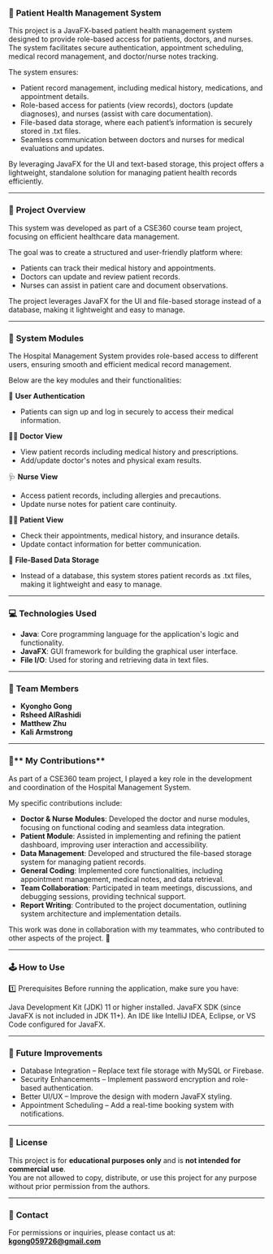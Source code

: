 ### 📑 **Patient Health Management System**
This project is a JavaFX-based patient health management system designed to provide role-based access for patients, doctors, and nurses.   
The system facilitates secure authentication, appointment scheduling, medical record management, and doctor/nurse notes tracking.

The system ensures:

- Patient record management, including medical history, medications, and appointment details.
- Role-based access for patients (view records), doctors (update diagnoses), and nurses (assist with care documentation).
- File-based data storage, where each patient’s information is securely stored in .txt files.
- Seamless communication between doctors and nurses for medical evaluations and updates.
  
By leveraging JavaFX for the UI and text-based storage, this project offers a lightweight, standalone solution for managing patient health records efficiently.

---


### 📝 **Project Overview**
This system was developed as part of a CSE360 course team project, focusing on efficient healthcare data management.

The goal was to create a structured and user-friendly platform where:

- Patients can track their medical history and appointments.
- Doctors can update and review patient records.
- Nurses can assist in patient care and document observations.

The project leverages JavaFX for the UI and file-based storage instead of a database, making it lightweight and easy to manage.

---


### 🏥 **System Modules**

The Hospital Management System provides role-based access to different users, ensuring smooth and efficient medical record management. 

Below are the key modules and their functionalities:   

🔑 **User Authentication**   
- Patients can sign up and log in securely to access their medical information.

👩‍⚕️ **Doctor View**   
- View patient records including medical history and prescriptions.
- Add/update doctor's notes and physical exam results.

🩺 **Nurse View**   
- Access patient records, including allergies and precautions.
- Update nurse notes for patient care continuity.

🙍‍♂️ **Patient View**   
- Check their appointments, medical history, and insurance details.
- Update contact information for better communication.

📄 **File-Based Data Storage**   
- Instead of a database, this system stores patient records as .txt files, making it lightweight and easy to manage.

---


### 💻 Technologies Used
- **Java**: Core programming language for the application's logic and functionality.
- **JavaFX**: GUI framework for building the graphical user interface.
- **File I/O**: Used for storing and retrieving data in text files.

---


### 👥 **Team Members**
- **Kyongho Gong**
- **Rsheed AlRashidi**
- **Matthew Zhu**
- **Kali Armstrong**

---

### 👤** My Contributions**
As part of a CSE360 team project, I played a key role in the development and coordination of the Hospital Management System.

My specific contributions include:

- **Doctor & Nurse Modules**: Developed the doctor and nurse modules, focusing on functional coding and seamless data integration.
- **Patient Module**: Assisted in implementing and refining the patient dashboard, improving user interaction and accessibility.
- **Data Management**: Developed and structured the file-based storage system for managing patient records.
- **General Coding**: Implemented core functionalities, including appointment management, medical notes, and data retrieval.
- **Team Collaboration**: Participated in team meetings, discussions, and debugging sessions, providing technical support.
- **Report Writing**: Contributed to the project documentation, outlining system architecture and implementation details.

This work was done in collaboration with my teammates, who contributed to other aspects of the project. 🚀

---


### 🕹️ **How to Use**
1️⃣ Prerequisites
Before running the application, make sure you have:

Java Development Kit (JDK) 11 or higher installed.
JavaFX SDK (since JavaFX is not included in JDK 11+).
An IDE like IntelliJ IDEA, Eclipse, or VS Code configured for JavaFX.

---


### 🚀 **Future Improvements**
- Database Integration – Replace text file storage with MySQL or Firebase.
- Security Enhancements – Implement password encryption and role-based authentication.
- Better UI/UX – Improve the design with modern JavaFX styling.
- Appointment Scheduling – Add a real-time booking system with notifications.

---


### 📜 **License**
This project is for **educational purposes only** and is **not intended for commercial use**.  
You are not allowed to copy, distribute, or use this project for any purpose without prior permission from the authors.  

---


### 📧 **Contact**
For permissions or inquiries, please contact us at:   **kgong059726@gmail.com**


